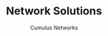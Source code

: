 ---
title: Network Solutions
author: Cumulus Networks
weight: 27
aliases:
 - /display/CL321/Network+Solutions
 - /pages/viewpage.action?pageId=5127081
pageID: 5127081
---
